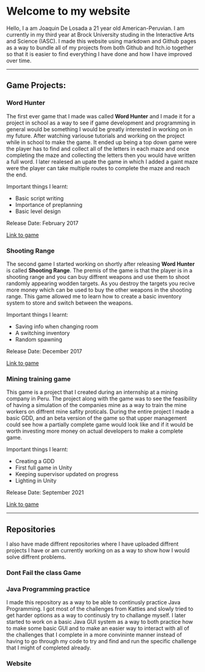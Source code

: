 # Welcome to my website

Hello, I a am Joaquin De Losada a 21 year old American-Peruvian. I am currently in my third year at Brock University studing in the Interactive Arts and Science (IASC). I made this website using markdown and Github pages as a way to bundle all of my projects from both Github and Itch.io together so that it is easier to find everything I have done and how I have improved over time.

---

## Game Projects:

### Word Hunter
The first ever game that I made was called **Word Hunter** and I made it for a project in school as a way to see if game development and programming in general would be something I would be greatly interested in working on in my future. After watching variouse tutorials and working on the project while in school to make the game. It ended up being a top down game were the player has to find and collect all of the letters in each maze and once completing the maze and collecting the letters then you would have written a full word. I later realesed an upate the game in which I added a gaint maze were the player can take multiple routes to complete the maze and reach the end.

Important things I learnt:
- Basic script writing
- Importance of preplanning
- Basic level design

Release Date: February 2017

[Link to game](https://montain-productions.itch.io/word-hunter)

### Shooting Range
The second game I started working on shortly after releasing **Word Hunter** is called **Shooting Range**. The premis of the game is that the player is in a shooting range and you can buy diffrent weapons and use them to shoot randomly appearing wodden targets. As you destroy the targets you recive more money which can be used to buy the other weapons in the shooting range. This game allowed me to learn how to create a basic inventory system to store and switch between the weapons.

Important things I learnt:
- Saving info when changing room
- A switching inventory
- Random spawning

Release Date: December 2017

[Link to game](https://montain-productions.itch.io/shooting-range)

### Mining training game
This game is a project that I created during an internship at a mining company in Peru. The project along with the game was to see the feasibility of having a simulation of the companies mine as a way to train the mine workers on diffrent mine safity proticals. During the entire project I made a basic GDD, and an beta version of the game so that upper management could see how a partially complete game would look like and if it would be worth investing more money on actual developers to make a complete game.

Important things I learnt:
- Creating a GDD
- First full game in Unity
- Keeping supervisor updated on progress
- Lighting in Unity

Release Date: September 2021

[Link to game](https://montain-productions.itch.io/untitled-safty-mining-game)

---

## Repositories
I also have made diffrent repositories where I have uploaded diffrent projects I have or am currently working on as a way to show how I would solve diffrent problems.


### Dont Fail the class Game

### Java Programming practice
I made this repository as a way to be able to continusly practice Java Programming. I got most of the challenges from Katties and slowly tried to get harder options as a way to continusly try to challange myself. I later started to work on a basic Java GUI system as a way to both practice how to make some basic GUI and to make an easier way to interact with all of the challenges that I complete in a more convininte manner instead of having to go through my code to try and find and run the specific challenge that I might of completed already.

### Website